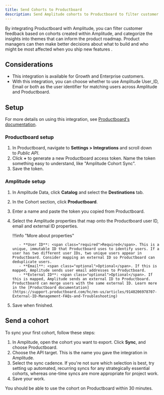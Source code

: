 ```yaml
---
title: Send Cohorts to Productboard
description: Send Amplitude cohorts to Productboard to filter customer feedback and categorize insights based on cohorts.
---
```


By integrating Productboard with Amplitude, you can filter customer feedback based on cohorts created within Amplitude, and categorize the insights into themes that can inform the product roadmap. Product managers can then make better decisions about what to build and who might be most affected when you ship new features .

## Considerations

- This integration is available for Growth and Enterprise customers.
- With this integration, you can choose whether to use Amplitude User_ID, Email or both as the user identifier for matching users across Amplitude and Productboard.

## Setup

For more details on using this integration, see [Productboard's documentation](https://support.productboard.com/hc/en-us/articles/4415882801299-Integrate-Productboard-with-Amplitude-to-combine-behavioral-data-with-customer-feedback?utm_medium=referral&utm_source=partner&utm_campaign=pt_aw_all_support_all_product-release_fy22q1&utm_content=product-release-amplitude-helpcenter).

### Productboard setup

1. In Productboard, navigate to **Settings > Integrations** and scroll down to *Public API*.
2. Click **+** to generate a new Productboard access token. Name the token something easy to understand, like "Amplitude Cohort Sync".
3. Save the token.

### Amplitude setup

1. In Amplitude Data, click **Catalog** and select the **Destinations** tab.
2. In the Cohort section, click **Productboard**.
3. Enter a name and paste the token you copied from Productboard.
4. Select the Amplitude properties that map onto the Productboard user ID, email and external ID properties.
   
    !!!info "More about properties"

          - **User ID**: <span class="required">Required</span>. This is a unique, immutable ID that Productboard uses to identify users. If a user has two different user IDs, two unique users appear in Productboard. Consider mapping an external ID so Productboard can deduplicate users.
          - **Email**: <span class="optional">Optional</span>. If this is mapped, Amplitude sends user email addresses to Productboard.
          - **External ID**: <span class="optional">Optional</span>. If this is mapped, Amplitude sends an external ID to Productboard. Productboard can merge users with the same external ID. Learn more in the [Productboard documentation](https://support.productboard.com/hc/en-us/articles/9140206978707-External-ID-Management-FAQs-and-Troubleshooting)
      
5. Save when finished.

## Send a cohort

To sync your first cohort, follow these steps:

1. In Amplitude, open the cohort you want to export. Click **Sync**, and choose Productboard.
2. Choose the API target. This is the name you gave the integration in Amplitude.
3. Select the sync cadence. If you're not sure which selection is best, try setting up automated, recurring syncs for any strategically essential cohorts, whereas one-time syncs are more appropriate for project work.
4. Save your work.

You should be able to use the cohort on Productboard within 30 minutes.
